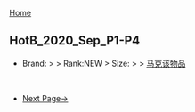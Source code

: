 [Home](../readme.md) 
## HotB_2020_Sep_P1-P4
* Brand: >  > Rank:NEW > Size: >  > [马克该物品](https://github.com/kuroei/buyer/issues/new?title=&body=%3Cbr%3E%3Cbr%3E%60&labels=miki_amz&code=%60)

<br>
* [Next Page->](./HotB_2020_Sep_P1-P4_2.md) 
